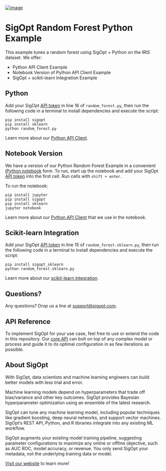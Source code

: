 [![image](https://sigopt.com/static/img/SigOpt_logo_horiz.png?raw=true)](https://sigopt.com)

# SigOpt Random Forest Python Example

This example tunes a random forest using SigOpt + Python on the IRIS dataset. We offer:
 * Python API Client Example
 * Notebook Version of Python API Client Example
 * SigOpt + scikit-learn Integration Example

## Python
Add your SigOpt [API token](https://sigopt.com/docs/overview/authentication) in line 16 of `random_forest.py`, then run the following code in a terminal to install dependencies and execute the script:

```
pip install sigopt
pip install sklearn
python random_forest.py
```

Learn more about our [Python API Client](https://sigopt.com/docs/overview/python).

## Notebook Version
We have a version of our Python Random Forest Example in a convenient [iPython notebook](https://ipython.org/) form.
To run, start up the notebook and add your SigOpt [API token](https://sigopt.com/docs/overview/authentication) into the first cell. Run cells with `shift + enter`.

To run the notebook:

```
pip install jupyter
pip install sigopt
pip install sklearn
jupyter notebook
```

Learn more about our [Python API Client](https://sigopt.com/docs/overview/python) that we use in the notebook.


## Scikit-learn Integration
Add your SigOpt [API token](https://sigopt.com/docs/overview/authentication) in line 15 of `random_forest.sklearn.py`, then run the following code in a terminal to install dependencies and execute the script:

```
pip install sigopt_sklearn
python random_forest.sklearn.py
```

Learn more about our [scikit-learn integration](https://github.com/sigopt/sigopt_sklearn).

## Questions?
Any questions? Drop us a line at [support@sigopt.com](mailto:support@sigopt.com).

## API Reference
To implement SigOpt for your use case, feel free to use or extend the code in this repository. Our [core API](https://sigopt.com/docs) can bolt on top of any complex model or process and guide it to its optimal configuration in as few iterations as possible. 

## About SigOpt

With SigOpt, data scientists and machine learning engineers can build better models with less trial and error.

Machine learning models depend on hyperparameters that trade off bias/variance and other key outcomes. SigOpt provides Bayesian hyperparameter optimization using an ensemble of the latest research.

SigOpt can tune any machine learning model, including popular techniques like gradient boosting, deep neural networks, and support vector machines. SigOpt’s REST API, Python, and R libraries integrate into any existing ML workflow.

SigOpt augments your existing model training pipeline, suggesting parameter configurations to maximize any online or offline objective, such as AUC ROC, model accuracy, or revenue. You only send SigOpt your metadata, not the underlying training data or model.

[Visit our website](https://sigopt.com) to learn more!
